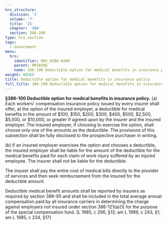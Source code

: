 ```yaml
---
hrs_structure:
  division: '1'
  volume: '7'
  title: '21'
  chapter: '386'
  section: 386-100
type: hrs_section
tags:
  - Government
menu:
  hrs:
    identifier: HRS_0386-0100
    parent: HRS0386
    name: 386-100 Deductible option for medical benefits in insurance policy
weight: 80365
title: Deductible option for medical benefits in insurance policy
full_title: 386-100 Deductible option for medical benefits in insurance policy
---
```

**§386-100 Deductible option for medical benefits in insurance policy.** (a) Each workers' compensation insurance policy issued by every insurer shall offer, at the option of the insured employer, a deductible for medical benefits in the amount of $100, $150, $200, $300, $400, $500, $2,500, $5,000, or $10,000, or greater if agreed upon by the insurer and the insured employer. The insured employer, if choosing to exercise the option, shall choose only one of the amounts as the deductible. The provisions of this subsection shall be fully disclosed to the prospective purchaser in writing.

(b) If an insured employer exercises the option and chooses a deductible, the insured employer shall be liable for the amount of the deductible for the medical benefits paid for each claim of work injury suffered by an injured employee. The insurer shall not be liable for the deductible.

The insurer shall pay the entire cost of medical bills directly to the provider of services and then seek reimbursement from the insured for the deductible amount.

Deductible medical benefit amounts shall be reported by insurers as required by section 386-95 and shall be included in the total average annual compensation paid by all insurance carriers in determining the charge against employers not insured under section 386-121(a)(1) for the purpose of the special compensation fund. [L 1985, c 296, §13; am L 1989, c 243, §1; am L 1995, c 234, §17]